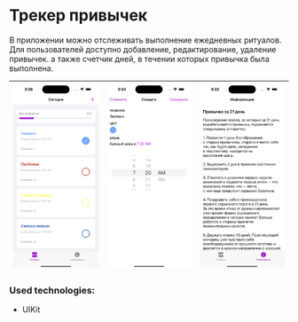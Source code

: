 # Трекер привычек

В приложении можно отслеживать выполнение ежедневных ритуалов. Для пользователей доступно добавление, редактирование, удаление привычек. а также счетчик дней, в течении которых привычка была выполнена.

|![screenshot](Screenshots/main_screen.png)|![screenshot](Screenshots/adding_habbit.png)|![screenshot](Screenshots/info.png)|
|:-:|:-:|:-:|

### Used technologies:

- UIKit
